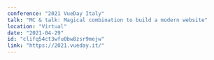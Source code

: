 ```yaml
---
conference: "2021 VueDay Italy"
talk: "MC & talk: Magical combination to build a modern website"
location: "Virtual"
date: "2021-04-29"
id: "clifq54ct3wfu0bw8zsr9mejw"
link: "https://2021.vueday.it/"
---
```


